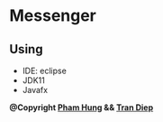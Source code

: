 # Messenger
## Using
- IDE: eclipse
- JDK11
- Javafx

**@Copyright [Pham Hung](https://www.facebook.com/hung.pv99) && [Tran Diep](https://www.facebook.com/profile.php?id=100013164547995)**